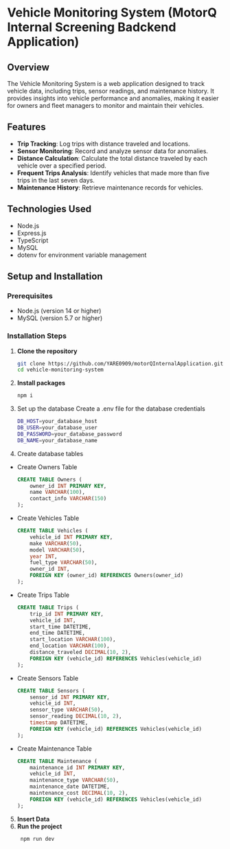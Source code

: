 # Vehicle Monitoring System (MotorQ Internal Screening Badckend Application)

## Overview
The Vehicle Monitoring System is a web application designed to track vehicle data, including trips, sensor readings, and maintenance history. It provides insights into vehicle performance and anomalies, making it easier for owners and fleet managers to monitor and maintain their vehicles.

## Features
- **Trip Tracking**: Log trips with distance traveled and locations.
- **Sensor Monitoring**: Record and analyze sensor data for anomalies.
- **Distance Calculation**: Calculate the total distance traveled by each vehicle over a specified period.
- **Frequent Trips Analysis**: Identify vehicles that made more than five trips in the last seven days.
- **Maintenance History**: Retrieve maintenance records for vehicles.

## Technologies Used
- Node.js
- Express.js
- TypeScript
- MySQL
- dotenv for environment variable management

## Setup and Installation

### Prerequisites
- Node.js (version 14 or higher)
- MySQL (version 5.7 or higher)

### Installation Steps
1. **Clone the repository**
   ```bash
   git clone https://github.com/YARE0909/motorQInternalApplication.git
   cd vehicle-monitoring-system
    ```
2. **Install packages**
    ```bash
    npm i
    ```
3. Set up the database
   Create a .env file for the database credentials
   ```bash
   DB_HOST=your_database_host
   DB_USER=your_database_user
   DB_PASSWORD=your_database_password
   DB_NAME=your_database_name
   ```

4. Create database tables
- Create Owners Table
    ```sql
    CREATE TABLE Owners (
        owner_id INT PRIMARY KEY,
        name VARCHAR(100),
        contact_info VARCHAR(150)
    );
    ```

- Create Vehicles Table
    ```sql
    CREATE TABLE Vehicles (
        vehicle_id INT PRIMARY KEY,
        make VARCHAR(50),
        model VARCHAR(50),
        year INT,
        fuel_type VARCHAR(50),
        owner_id INT,
        FOREIGN KEY (owner_id) REFERENCES Owners(owner_id)
    );
    ```

- Create Trips Table
    ```sql
    CREATE TABLE Trips (
        trip_id INT PRIMARY KEY,
        vehicle_id INT,
        start_time DATETIME,
        end_time DATETIME,
        start_location VARCHAR(100),
        end_location VARCHAR(100),
        distance_traveled DECIMAL(10, 2),
        FOREIGN KEY (vehicle_id) REFERENCES Vehicles(vehicle_id)
    );
    ```

- Create Sensors Table
    ```sql
    CREATE TABLE Sensors (
        sensor_id INT PRIMARY KEY,
        vehicle_id INT,
        sensor_type VARCHAR(50),
        sensor_reading DECIMAL(10, 2),
        timestamp DATETIME,
        FOREIGN KEY (vehicle_id) REFERENCES Vehicles(vehicle_id)
    );
    ```
- Create Maintenance Table
    ```sql
    CREATE TABLE Maintenance (
        maintenance_id INT PRIMARY KEY,
        vehicle_id INT,
        maintenance_type VARCHAR(50),
        maintenance_date DATETIME,
        maintenance_cost DECIMAL(10, 2),
        FOREIGN KEY (vehicle_id) REFERENCES Vehicles(vehicle_id)
    );
    ```

5. **Insert Data**
6. **Run the project**
    ```bash
     npm run dev
    ```
